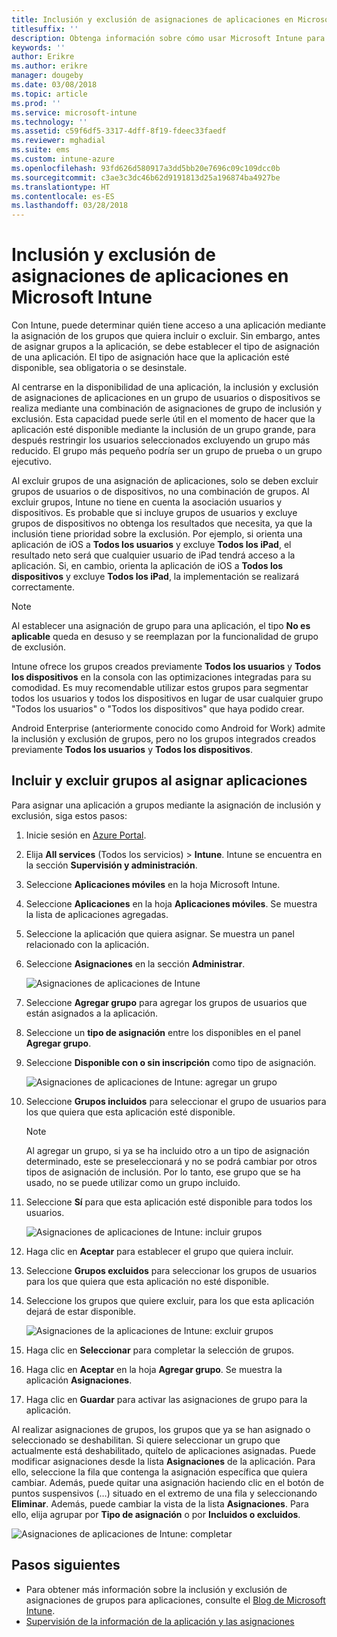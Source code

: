 ```yaml
---
title: Inclusión y exclusión de asignaciones de aplicaciones en Microsoft Intune
titlesuffix: ''
description: Obtenga información sobre cómo usar Microsoft Intune para incluir y excluir asignaciones de aplicaciones.
keywords: ''
author: Erikre
ms.author: erikre
manager: dougeby
ms.date: 03/08/2018
ms.topic: article
ms.prod: ''
ms.service: microsoft-intune
ms.technology: ''
ms.assetid: c59f6df5-3317-4dff-8f19-fdeec33faedf
ms.reviewer: mghadial
ms.suite: ems
ms.custom: intune-azure
ms.openlocfilehash: 93fd626d580917a3dd5bb20e7696c09c109dcc0b
ms.sourcegitcommit: c3ae3c3dc46b62d9191813d25a196874ba4927be
ms.translationtype: HT
ms.contentlocale: es-ES
ms.lasthandoff: 03/28/2018
---
```

# <a name="include-and-exclude-app-assignments-in-microsoft-intune"></a>Inclusión y exclusión de asignaciones de aplicaciones en Microsoft Intune

Con Intune, puede determinar quién tiene acceso a una aplicación mediante la asignación de los grupos que quiera incluir o excluir. Sin embargo, antes de asignar grupos a la aplicación, se debe establecer el tipo de asignación de una aplicación. El tipo de asignación hace que la aplicación esté disponible, sea obligatoria o se desinstale. 

Al centrarse en la disponibilidad de una aplicación, la inclusión y exclusión de asignaciones de aplicaciones en un grupo de usuarios o dispositivos se realiza mediante una combinación de asignaciones de grupo de inclusión y exclusión. Esta capacidad puede serle útil en el momento de hacer que la aplicación esté disponible mediante la inclusión de un grupo grande, para después restringir los usuarios seleccionados excluyendo un grupo más reducido. El grupo más pequeño podría ser un grupo de prueba o un grupo ejecutivo. 

Al excluir grupos de una asignación de aplicaciones, solo se deben excluir grupos de usuarios o de dispositivos, no una combinación de grupos. Al excluir grupos, Intune no tiene en cuenta la asociación usuarios y dispositivos. Es probable que si incluye grupos de usuarios y excluye grupos de dispositivos no obtenga los resultados que necesita, ya que la inclusión tiene prioridad sobre la exclusión. Por ejemplo, si orienta una aplicación de iOS a **Todos los usuarios** y excluye **Todos los iPad**, el resultado neto será que cualquier usuario de iPad tendrá acceso a la aplicación. Si, en cambio, orienta la aplicación de iOS a **Todos los dispositivos** y excluye **Todos los iPad**, la implementación se realizará correctamente.  

>[!NOTE]
>Al establecer una asignación de grupo para una aplicación, el tipo **No es aplicable** queda en desuso y se reemplazan por la funcionalidad de grupo de exclusión. 
>
>Intune ofrece los grupos creados previamente **Todos los usuarios** y **Todos los dispositivos** en la consola con las optimizaciones integradas para su comodidad. Es muy recomendable utilizar estos grupos para segmentar todos los usuarios y todos los dispositivos en lugar de usar cualquier grupo "Todos los usuarios" o "Todos los dispositivos" que haya podido crear.  
>
>Android Enterprise (anteriormente conocido como Android for Work) admite la inclusión y exclusión de grupos, pero no los grupos integrados creados previamente **Todos los usuarios** y **Todos los dispositivos**.

## <a name="including-and-excluding-groups-when-assigning-apps"></a>Incluir y excluir grupos al asignar aplicaciones 
Para asignar una aplicación a grupos mediante la asignación de inclusión y exclusión, siga estos pasos:
1. Inicie sesión en [Azure Portal](https://portal.azure.com).
2. Elija **All services** (Todos los servicios)  > **Intune**. Intune se encuentra en la sección **Supervisión y administración**.
3. Seleccione **Aplicaciones móviles** en la hoja Microsoft Intune.
4. Seleccione **Aplicaciones** en la hoja **Aplicaciones móviles**. Se muestra la lista de aplicaciones agregadas.
5. Seleccione la aplicación que quiera asignar. Se muestra un panel relacionado con la aplicación. 
6. Seleccione **Asignaciones** en la sección **Administrar**. 

    ![Asignaciones de aplicaciones de Intune](./media/apps-inc-exl-01.png)
7. Seleccione **Agregar grupo** para agregar los grupos de usuarios que están asignados a la aplicación. 
8. Seleccione un **tipo de asignación** entre los disponibles en el panel **Agregar grupo**.
9. Seleccione **Disponible con o sin inscripción** como tipo de asignación.

    ![Asignaciones de aplicaciones de Intune: agregar un grupo](./media/apps-inc-exl-02.png)
10. Seleccione **Grupos incluidos** para seleccionar el grupo de usuarios para los que quiera que esta aplicación esté disponible.

    >[!NOTE]
    >Al agregar un grupo, si ya se ha incluido otro a un tipo de asignación determinado, este se preseleccionará y no se podrá cambiar por otros tipos de asignación de inclusión. Por lo tanto, ese grupo que se ha usado, no se puede utilizar como un grupo incluido.

11. Seleccione **Sí** para que esta aplicación esté disponible para todos los usuarios.

    ![Asignaciones de aplicaciones de Intune: incluir grupos](./media/apps-inc-exl-03.png)
12. Haga clic en **Aceptar** para establecer el grupo que quiera incluir.
13. Seleccione **Grupos excluidos** para seleccionar los grupos de usuarios para los que quiera que esta aplicación no esté disponible. 
14. Seleccione los grupos que quiere excluir, para los que esta aplicación dejará de estar disponible.

    ![Asignaciones de la aplicaciones de Intune: excluir grupos](./media/apps-inc-exl-04.png)
15. Haga clic en **Seleccionar** para completar la selección de grupos.
16. Haga clic en **Aceptar** en la hoja **Agregar grupo**. Se muestra la aplicación **Asignaciones**.
17. Haga clic en **Guardar** para activar las asignaciones de grupo para la aplicación.

Al realizar asignaciones de grupos, los grupos que ya se han asignado o seleccionado se deshabilitan. Si quiere seleccionar un grupo que actualmente está deshabilitado, quítelo de aplicaciones asignadas. Puede modificar asignaciones desde la lista **Asignaciones** de la aplicación. Para ello, seleccione la fila que contenga la asignación específica que quiera cambiar. Además, puede quitar una asignación haciendo clic en el botón de puntos suspensivos (…) situado en el extremo de una fila y seleccionando **Eliminar**. Además, puede cambiar la vista de la lista **Asignaciones**. Para ello, elija agrupar por **Tipo de asignación** o por **Incluidos o excluidos**.

![Asignaciones de aplicaciones de Intune: completar](./media/apps-inc-exl-05.png)

## <a name="next-steps"></a>Pasos siguientes

- Para obtener más información sobre la inclusión y exclusión de asignaciones de grupos para aplicaciones, consulte el [Blog de Microsoft Intune](https://aka.ms/new_app_assignment_process).
- [Supervisión de la información de la aplicación y las asignaciones](apps-monitor.md)